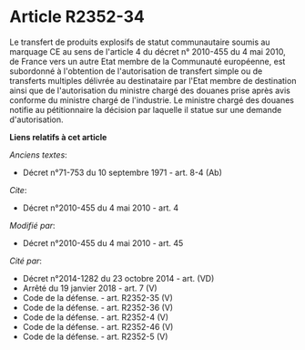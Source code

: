 # Article R2352-34

Le transfert de produits explosifs de statut communautaire soumis au marquage  CE  au sens de l'article 4 du décret n°
2010-455 du 4 mai 2010, de France vers un autre Etat membre de la Communauté européenne, est subordonné à l'obtention de
l'autorisation de transfert simple ou de transferts multiples délivrée au destinataire par l'Etat membre de destination ainsi
que de l'autorisation du ministre chargé des douanes prise après avis conforme du ministre chargé de l'industrie. Le ministre
chargé des douanes notifie au pétitionnaire la décision par laquelle il statue sur une demande d'autorisation.

**Liens relatifs à cet article**

_Anciens textes_:

  - Décret n°71-753 du 10 septembre 1971 - art. 8-4 (Ab)

_Cite_:

  - Décret n°2010-455 du 4 mai 2010 - art. 4

_Modifié par_:

  - Décret n°2010-455 du 4 mai 2010 - art. 45

_Cité par_:

  - Décret n°2014-1282 du 23 octobre 2014 - art. (VD)
  - Arrêté du 19 janvier 2018 - art. 7 (V)
  - Code de la défense. - art. R2352-35 (V)
  - Code de la défense. - art. R2352-36 (V)
  - Code de la défense. - art. R2352-4 (V)
  - Code de la défense. - art. R2352-46 (V)
  - Code de la défense. - art. R2352-5 (V)
